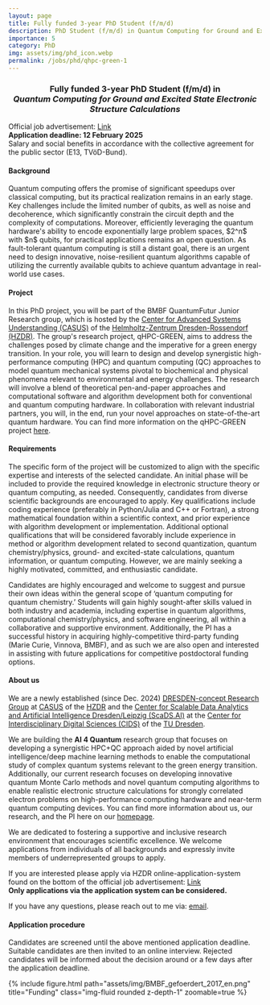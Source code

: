 ```yaml
---
layout: page
title: Fully funded 3-year PhD Student (f/m/d)
description: PhD Student (f/m/d) in Quantum Computing for Ground and Excited State Electronic Structure Calculations
importance: 5
category: PhD
img: assets/img/phd_icon.webp
permalink: /jobs/phd/qhpc-green-1
---
```


<h3>
<center>
Fully funded 3-year PhD Student (f/m/d) in <br><i>Quantum Computing for Ground and Excited State Electronic Structure Calculations </i>
</center>
</h3>

Official job advertisement: 
<a href='https://www.hzdr.de/db/Cms?pNid=490&pLang=en&pOid=73688'>Link</a> 
<br>
<b>Application deadline: 12 February 2025</b><br>
Salary and social benefits in accordance with the collective agreement for the public sector (E13, TVöD-Bund).

<h4> Background </h4>
Quantum computing offers the promise of significant speedups over classical computing, but its practical realization remains in an early stage. Key challenges include the limited number of qubits, as well as noise and decoherence, which significantly constrain the circuit depth and the complexity of computations. Moreover, efficiently leveraging the quantum hardware's ability to encode exponentially large problem spaces, $2^n$ with $n$ qubits, for practical applications remains an open question. As fault-tolerant quantum computing is still a distant goal, there is an urgent need to design innovative, noise-resilient quantum algorithms capable of utilizing the currently available qubits to achieve quantum advantage in real-world use cases.

<h4> Project </h4>
In this PhD project, you will be part of the BMBF QuantumFutur Junior Research group, which is hosted by the <a href='https://www.casus.science/'>Center for Advanced Systems Understanding (CASUS)</a> of the <a href='https://www.hzdr.de/db/Cms?pNid=0'>Helmholtz-Zentrum Dresden-Rossendorf (HZDR)</a>. The group's research project, qHPC-GREEN, aims to address the challenges posed by climate change and the imperative for a green energy transition. In your role, you will learn to design and develop synergistic high-performance computing (HPC) and quantum computing (QC) approaches to model quantum mechanical systems pivotal to biochemical and physical phenomena relevant to environmental and energy challenges. The research will involve a blend of theoretical pen-and-paper approaches and computational software and algorithm development both for conventional and quantum computing hardware. In collaboration with relevant industrial partners, you will, in the end, run your novel approaches on state-of-the-art quantum hardware. You can find more information on the qHPC-GREEN project <a href='/projects/qhpc/'>here</a>. 

<h4> Requirements </h4>
The specific form of the project will be customized to align with the specific expertise and interests of the selected candidate. An initial phase will be included to provide the required knowledge in electronic structure theory or quantum computing, as needed. Consequently, candidates from diverse scientific backgrounds are encouraged to apply. Key qualifications include coding experience (preferably in Python/Julia and C++ or Fortran), a strong mathematical foundation within a scientific context, and prior experience with algorithm development or implementation. Additional optional qualifications that will be considered favorably include experience in method or algorithm development related to second quantization, quantum chemistry/physics, ground- and excited-state calculations, quantum information, or quantum computing. However, we are mainly seeking a highly motivated, committed, and enthusiastic candidate. 

Candidates are highly encouraged and welcome to suggest and pursue their own ideas within the general scope of ‘quantum computing for quantum chemistry.’ Students will gain highly sought-after skills valued in both industry and academia, including expertise in quantum algorithms, computational chemistry/physics, and software engineering, all within a collaborative and supportive environment.
Additionally, the PI has a successful history in acquiring highly-competitive third-party funding (Marie Curie, Vinnova, BMBF), and as such we are also open and interested in assisting with future applications for competitive postdoctoral funding options. 

<h4> About us </h4>
We are a newly established (since Dec. 2024) <a href='https://dresden-concept.de/dresden-concept-research-groups/'>DRESDEN-concept Research Group</a> at <a href='https://www.casus.science/'>CASUS</a> of the <a href='https://www.hzdr.de/db/Cms?pNid=0'>HZDR</a> and the <a href='https://scads.ai/'>Center for Scalable Data Analytics and Artificial Intelligence Dresden/Leipzig (ScaDS.AI)</a> at the <a href='https://tu-dresden.de/cids'>Center for Interdiscip­linary Digital Sciences (CIDS)</a> of the <a href='https://tu-dresden.de/'>TU Dresden</a>. 

We are building the <b>AI 4 Quantum</b> research group that focuses on developing a synergistic HPC+QC approach aided by novel artificial intelligence/deep machine learning methods to enable the computational study of complex quantum systems relevant to the green energy transition. 
Additionally, our current research focuses on developing innovative quantum Monte Carlo methods and novel quantum computing algorithms to enable realistic electronic structure calculations for strongly correlated electron problems on high-performance computing hardware and near-term quantum computing devices.
You can find more information about us, our research, and the PI here on our <a href='https://dobrautz.github.io/'>homepage</a>. 

We are dedicated to fostering a supportive and inclusive research environment that encourages scientific excellence. We welcome applications from individuals of all backgrounds and expressly invite members of underrepresented groups to apply.

If you are interested please apply via HZDR online-application-system found on the bottom of the official job advertisement: 
<a href='https://www.hzdr.de/db/Cms?pNid=490&pLang=en&pOid=73688'>Link</a> <br>
<b>Only applications via the application system can be considered. </b>

If you have any questions, please reach out to me via: 
<a href="mailto:w.dobrautz@hzdr.de?subject=Questions regarding qHPC-GREEN PhD ad">email</a>. 

<h4>Application procedure</h4>
Candidates are screened until the above mentioned application deadline. Suitable candidates are then invited to an online interview. Rejected candidates will be informed about the decision around or a few days after the application deadline.  

{% include figure.html path="assets/img/BMBF_gefoerdert_2017_en.png" title="Funding" class="img-fluid rounded z-depth-1" zoomable=true %}